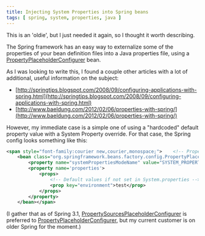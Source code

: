 ```yaml
---
title: Injecting System Properties into Spring beans
tags: [ spring, system, properties, java ]
---
```

This is an 'oldie', but I just needed it again, so I thought it worth describing.

The Spring framework has an easy way to externalize some of the properties of your bean definition files into a Java properties file, using a [PropertyPlaceholderConfigurer](http://docs.spring.io/spring-framework/docs/2.0.8/api/org/springframework/beans/factory/config/PropertyPlaceholderConfigurer.html) bean.

As I was looking to write this, I found a couple other articles with a lot of additional, useful information on the subject:

*   [http://springtips.blogspot.com/2008/09/configuring-applications-with-spring.html](http://springtips.blogspot.com/2008/09/configuring-applications-with-spring.html)
*   [http://www.baeldung.com/2012/02/06/properties-with-spring/](http://www.baeldung.com/2012/02/06/properties-with-spring/)

However, my immediate case is a simple one of using a "hardcoded" default property value with a System Property override. For that case, the Spring config looks something like this:
```xml
<span style="font-family:courier new,courier,monospace;">    <!-- Property placeholders, overridable by System.properties -->  
    <bean class="org.springframework.beans.factory.config.PropertyPlaceholderConfigurer">  
        <property name="systemPropertiesModeName" value="SYSTEM_PROPERTIES_MODE_OVERRIDE"/>  
        <property name='properties'>  
            <props>  
                <!-- Default values if not set in System.properties -->  
                <prop key="environment">test</prop>  
            </props>  
        </property>  
    </bean></span>
```
(I gather that as of Spring 3.1, [PropertySourcesPlaceholderConfigurer](http://docs.spring.io/spring/docs/current/javadoc-api/org/springframework/context/support/PropertySourcesPlaceholderConfigurer.html) is preferred to [PropertyPlaceholderConfigurer](http://docs.spring.io/spring/docs/current/javadoc-api/org/springframework/beans/factory/config/PropertyPlaceholderConfigurer.html), but my current customer is on older Spring for the moment.)
